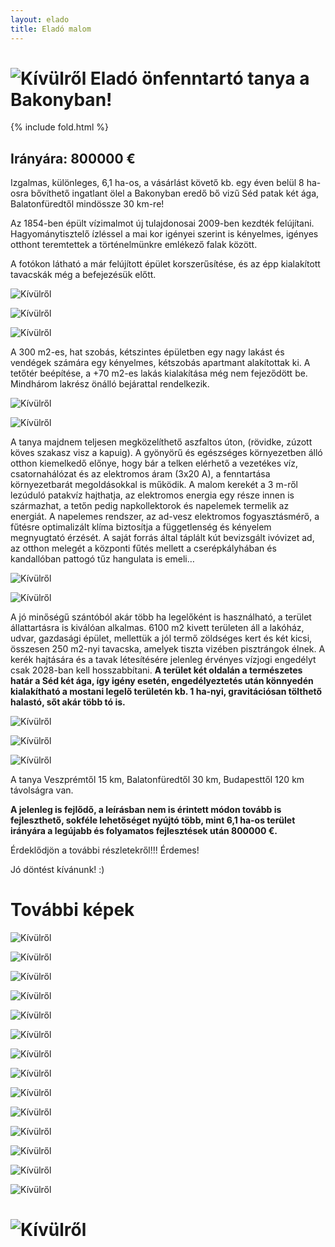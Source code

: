 ```yaml
---
layout: elado
title: Eladó malom
---
```


# ![Kívülről](https://i.imgur.com/HSakLid.jpg) Eladó önfenntartó tanya a Bakonyban!

{% include fold.html %}

## Irányára: 800000 €

Izgalmas, különleges, 6,1 ha-os, a vásárlást követő kb. egy éven belül 8 ha-osra bővíthető ingatlant ölel a Bakonyban eredő bő vizű Séd patak két ága, Balatonfüredtől mindössze 30 km-re!

Az 1854-ben épült vízimalmot új tulajdonosai 2009-ben kezdték felújítani. Hagyománytisztelő ízléssel a mai kor igényei szerint is kényelmes, igényes otthont teremtettek a történelmünkre emlékező falak között. 

A fotókon látható a már felújított épület korszerűsítése, és az épp kialakított tavacskák még a befejezésük előtt. 

![Kívülről](https://i.imgur.com/y6O4BeK.jpg)

![Kívülről](https://i.imgur.com/JAcfpSa.jpg)

![Kívülről](https://i.imgur.com/eiYFpPE.jpg)

A 300 m2-es, hat szobás, kétszintes épületben egy nagy lakást és vendégek számára egy kényelmes, kétszobás apartmant alakítottak ki. A tetőtér beépítése, a +70 m2-es lakás kialakítása még nem fejeződött be. Mindhárom lakrész önálló bejárattal rendelkezik.

![Kívülről](https://i.imgur.com/JjwSV0l.jpg)

![Kívülről](https://i.imgur.com/6rZjLTe.jpg)

A tanya majdnem teljesen megközelíthető aszfaltos úton, (rövidke, zúzott köves szakasz visz a kapuig). A gyönyörű és egészséges környezetben álló otthon kiemelkedő előnye, hogy bár a telken elérhető a vezetékes víz, csatornahálózat és az elektromos áram (3x20 A), a fenntartása környezetbarát megoldásokkal is működik. A malom kerekét a 3 m-ről lezúduló patakvíz hajthatja, az elektromos energia egy része innen is származhat, a tetőn pedig napkollektorok és napelemek termelik az energiát. A napelemes rendszer, az ad-vesz elektromos fogyasztásmérő, a fűtésre optimalizált klíma biztosítja a függetlenség és kényelem megnyugtató érzését. A saját forrás által táplált kút bevizsgált ivóvizet ad, az otthon melegét a központi fűtés mellett a cserépkályhában és kandallóban pattogó tűz hangulata is emeli…

![Kívülről](https://i.imgur.com/7E4lwFm.jpg)

![Kívülről](https://i.imgur.com/amgPlmg.jpg)

A jó minőségű szántóból akár több ha legelőként is használható, a terület állattartásra is kiválóan alkalmas. 6100 m2 kivett területen áll a lakóház, udvar, gazdasági épület, mellettük a jól termő zöldséges kert és két kicsi, összesen 250 m2-nyi tavacska, amelyek tiszta vizében pisztrángok élnek. A kerék hajtására és a tavak létesítésére jelenleg érvényes vízjogi engedélyt csak 2028-ban kell hosszabbítani. 
**A terület két oldalán a természetes határ a Séd két ága, így igény esetén, engedélyeztetés után könnyedén kialakítható a mostani legelő területén kb. 1 ha-nyi, gravitációsan tölthető halastó, sőt akár több tó is.**

![Kívülről](https://i.imgur.com/Nae804W.jpg)

![Kívülről](https://i.imgur.com/96RdIM1.jpg)

![Kívülről](https://i.imgur.com/iVekA8C.jpg)

A tanya Veszprémtől 15 km, Balatonfüredtől 30 km, Budapesttől 120 km távolságra van.

**A jelenleg is fejlődő, a leírásban nem is érintett módon tovább is fejleszthető, sokféle lehetőséget nyújtó több, mint 6,1 ha-os terület irányára a legújabb és folyamatos fejlesztések után 800000 €.**

Érdeklődjön a további részletekről!!! Érdemes!

Jó döntést kívánunk! :)

# További képek

![Kívülről](https://i.imgur.com/cHwgdIm.jpg)

![Kívülről](https://i.imgur.com/y00UVO2.jpg)

![Kívülről](https://i.imgur.com/YhI4eTS.jpg)

![Kívülről](https://i.imgur.com/tc6fhUS.jpg)

![Kívülről](https://i.imgur.com/NBloOsX.jpg)

![Kívülről](https://i.imgur.com/pwnwLmS.jpg)

![Kívülről](https://i.imgur.com/bIz4DC5.jpg)

![Kívülről](https://i.imgur.com/XPNh6sa.jpg)

![Kívülről](https://i.imgur.com/7nJY3Vg.jpg)

![Kívülről](https://i.imgur.com/8PldK8Q.jpg)

![Kívülről](https://i.imgur.com/PGn81UA.jpg)

![Kívülről](https://i.imgur.com/GBVGLUi.jpg)

![Kívülről](https://i.imgur.com/lvGf4Vr.jpg)

![Kívülről](https://i.imgur.com/uLm5uNr.jpg)

# ![Kívülről](https://i.imgur.com/UHdPvMr.jpg)
